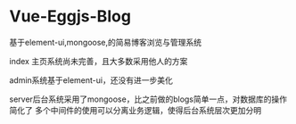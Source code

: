# Vue-Eggjs-Blog
基于element-ui,mongoose,的简易博客浏览与管理系统



index 主页系统尚未完善，且大多数采用他人的方案

admin系统基于element-ui，还没有进一步美化

server后台系统采用了mongoose，比之前做的blogs简单一点，对数据库的操作简化了
多个中间件的使用可以分离业务逻辑，使得后台系统层次更加分明
